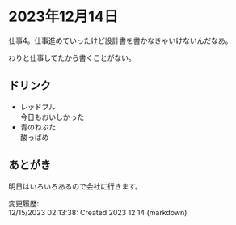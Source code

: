 # 2023年12月14日

仕事4。仕事進めていったけど設計書を書かなきゃいけないんだなあ。

わりと仕事してたから書くことがない。

## ドリンク

- レッドブル  
今日もおいしかった
- 青のねぶた  
酸っぱめ

## あとがき

明日はいろいろあるので会社に行きます。

変更履歴:  
12/15/2023 02:13:38: Created 2023 12 14 (markdown)  

